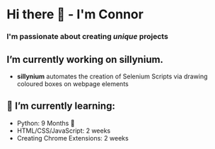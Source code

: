 # Hi there 👋 - I'm Connor #
### I'm passionate about creating *unique* projects ###

<!--
**con-dog/con-dog** is a ✨ _special_ ✨ repository because its `README.md` (this file) appears on your GitHub profile.
-->

## I’m currently working on sillynium. ##
- **sillynium** automates the creation of Selenium Scripts via drawing coloured boxes on webpage elements

 
## 🌱 I’m currently learning:
- Python: 9 Months 👶
- HTML/CSS/JavaScript: 2 weeks
- Creating Chrome Extensions: 2 weeks
